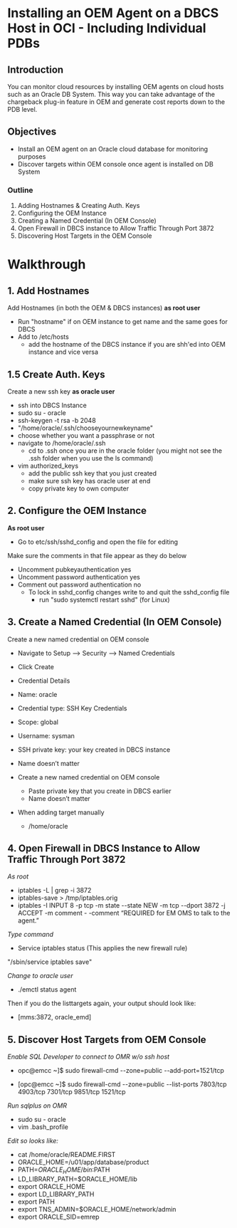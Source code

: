# Installing an OEM Agent on a DBCS Host in OCI - Including Individual PDBs 

## Introduction
You can monitor cloud resources by installing OEM agents on cloud hosts such as an Oracle DB System. This way you can take advantage of the chargeback plug-in feature in OEM and generate cost reports down to the PDB level.

## Objectives
* Install an OEM agent on an Oracle cloud database for monitoring purposes
* Discover targets within OEM console once agent is installed on DB System

### Outline
1. Adding Hostnames & Creating Auth. Keys
2. Configuring the OEM Instance
3. Creating a Named Credential (In OEM Console)
4. Open Firewall in DBCS instance to Allow Traffic Through Port 3872
5. Discovering Host Targets in the OEM Console

# Walkthrough

## 1. Add Hostnames
Add Hostnames (in both the OEM & DBCS instances) **as root user**

* Run "hostname" if on OEM instance to get name and the same goes for DBCS
* Add to /etc/hosts
  * add the hostname of the DBCS instance if you are shh'ed into OEM instance and vice versa

## 1.5 Create Auth. Keys

Create a new ssh key **as oracle user**

* ssh into DBCS Instance
* sudo su - oracle
* ssh-keygen -t rsa -b 2048
* "/home/oracle/.ssh/chooseyournewkeyname"
* choose whether you want a passphrase or not
* navigate to /home/oracle/.ssh
  * cd to .ssh once you are in the oracle folder (you might not see the .ssh folder when you use the ls command)
* vim authorized_keys
  * add the public ssh key that you just created
  * make sure ssh key has oracle user at end
  * copy private key to own computer

## 2. Configure the OEM Instance

**As root user**
* Go to etc/ssh/sshd_config and open the file for editing

Make sure the comments in that file appear as they do below
* Uncomment pubkeyauthentication yes 
* Uncomment password authentication yes
* Comment out password authentication no
  * To lock in sshd_config changes write to and quit the sshd_config file
    * run "sudo systemctl restart sshd" (for Linux)

## 3. Create a Named Credential (In OEM Console)
Create a new named credential on OEM console

* Navigate to Setup —> Security —> Named Credentials
* Click Create
* Credential Details
 * Name: oracle
 * Credential type: SSH Key Credentials
 * Scope: global
 * Username: sysman
 * SSH private key: your key created in DBCS instance
* Name doesn’t matter





* Create a new named credential on OEM console
  * Paste private key that you create in DBCS earlier
  * Name doesn’t matter
* When adding target manually
  * /home/oracle


## 4. Open Firewall in DBCS Instance to Allow Traffic Through Port 3872

*As root*

* iptables -L | grep -i 3872
* iptables-save > /tmp/iptables.orig
* iptables -I INPUT 8 -p tcp -m state --state NEW -m tcp --dport 3872 -j ACCEPT -m comment - -comment “REQUIRED for EM OMS to talk to the agent.” 
 
*Type command*
* Service iptables status (This applies the new firewall rule)
 
 "/sbin/service iptables save"

*Change to oracle user*
* ./emctl status agent

Then if you do the listtargets again, your output should look like:
* [mms:3872, oracle_emd]

## 5. Discover Host Targets from OEM Console

*Enable SQL Developer to connect to OMR w/o ssh host*
* opc@emcc ~]$ sudo firewall-cmd --zone=public --add-port=1521/tcp

* [opc@emcc ~]$ sudo firewall-cmd --zone=public --list-ports
7803/tcp 4903/tcp 7301/tcp 9851/tcp 1521/tcp

*Run sqlplus on OMR*
* sudo su - oracle
* vim .bash_profile

*Edit so looks like:*
* cat /home/oracle/README.FIRST
* ORACLE_HOME=/u01/app/database/product
* PATH=$ORACLE_HOME/bin:$PATH
* LD_LIBRARY_PATH=$ORACLE_HOME/lib
* export ORACLE_HOME
* export LD_LIBRARY_PATH
* export PATH
* export TNS_ADMIN=$ORACLE_HOME/network/admin
* export ORACLE_SID=emrep
